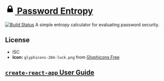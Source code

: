 # [![Icon](public/favicon.png) Password Entropy](http://nickmccurdy.com/password-entropy/)

[![Build Status](https://travis-ci.org/nickmccurdy/password-entropy.svg?branch=master)](https://travis-ci.org/nickmccurdy/password-entropy)
A simple entropy calculator for evaluating password security.

## License

* ISC
* **Icon:** `glyphicons-204-lock.png` from [Glyphicons Free](http://glyphicons.com/)

## [`create-react-app` User Guide](https://github.com/facebookincubator/create-react-app/blob/master/packages/react-scripts/template/README.md)
